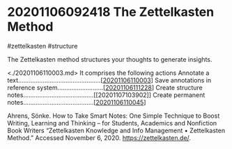 # 20201106092418 The Zettelkasten Method
#zettelkasten #structure

The Zettelkasten method structures your thoughts to generate
insights.

<./20201106110003.md>
It comprises the following actions
Annotate a text...............................................[[20201106110003]]
Save annotations in reference system..........................[[20201106111228]]
Create structure notes........................................[[20201107103902]]
Create permanent notes........................................[[20201106110045]]

Ahrens, Sönke. How to Take Smart Notes: One Simple Technique to Boost Writing,
    Learning and Thinking – for Students, Academics and Nonfiction Book Writers
“Zettelkasten Knowledge and Info Management • Zettelkasten Method.”
    Accessed November 6, 2020. https://zettelkasten.de/.

[//begin]: # "Autogenerated link references for markdown compatibility"
[20201106110003]: 20201106110003 "20201106110003 Annotating a Text"
[20201106111228]: 20201106111228 "20201106111228 Reference System"
[20201106110045]: 20201106110045 "20201106110045 Permanent Note"
[//end]: # "Autogenerated link references"
